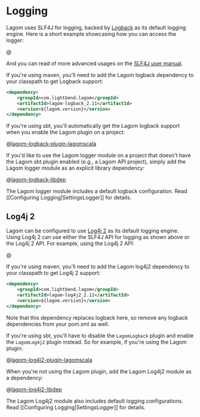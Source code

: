 # Logging

Lagom uses SLF4J for logging, backed by [Logback](http://logback.qos.ch/) as its default logging engine. Here is a short example showcasing how you can access the logger:

@[](code/docs/scaladsl/logging/LoggingExample.scala)

And you can read of more advanced usages on the [SLF4J user manual](http://www.slf4j.org/manual.html).

If you're using maven, you'll need to add the Lagom logback dependency to your classpath to get Logback support:

```xml
<dependency>
    <groupId>com.lightbend.lagom</groupId>
    <artifactId>lagom-logback_2.11</artifactId>
    <version>${lagom.version}</version>
</dependency>
```

If you're using sbt, you'll automatically get the Lagom logback support when you enable the Lagom plugin on a project:

@[lagom-logback-plugin-lagomscala](code/build-log-lang.sbt)

If you'd like to use the Lagom logger module on a project that doesn't have the Lagom sbt plugin enabled (e.g., a Lagom API project), simply add the Lagom logger module as an explicit library dependency:

@[lagom-logback-libdep](code/build-log.sbt)

The Lagom logger module includes a default logback configuration. Read [[Configuring Logging|SettingsLogger]] for details.

## Log4j 2

Lagom can be configured to use [Log4j 2](https://logging.apache.org/log4j/2.x/) as its default logging engine. Using Log4j 2 can use either the SLF4J API for logging as shown above or the Log4j 2 API. For example, using the Log4j 2 API:

@[](code/docs/scaladsl/logging/Log4j2Example.scala)

If you're using maven, you'll need to add the Lagom log4j2 dependency to your classpath to get Log4j 2 support:

```xml
<dependency>
    <groupId>com.lightbend.lagom</groupId>
    <artifactId>lagom-log4j2_2.11</artifactId>
    <version>${lagom.version}</version>
</dependency>
```

Note that this dependency replaces logback here, so remove any logback dependencies from your pom.xml as well.

If you're using sbt, you'll have to disable the `LagomLogback` plugin and enable the `LagomLog4j2` plugin instead. So for example, if you're using the Lagom plugin:

@[lagom-log4j2-plugin-lagomscala](code/build-log-lang.sbt)

When you're not using the Lagom plugin, add the Lagom Log4j2 module as a dependency:

@[lagom-log4j2-libdep](code/build-log.sbt)

The Lagom Log4j2 module also includes default logging configurations. Read [[Configuring Logging|SettingsLogger]] for details.
